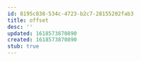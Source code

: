 ```yaml
---
id: 8195c838-534c-4723-b2c7-28155202fab3
title: offset
desc: ''
updated: 1618573870890
created: 1618573870890
stub: true
---
```


